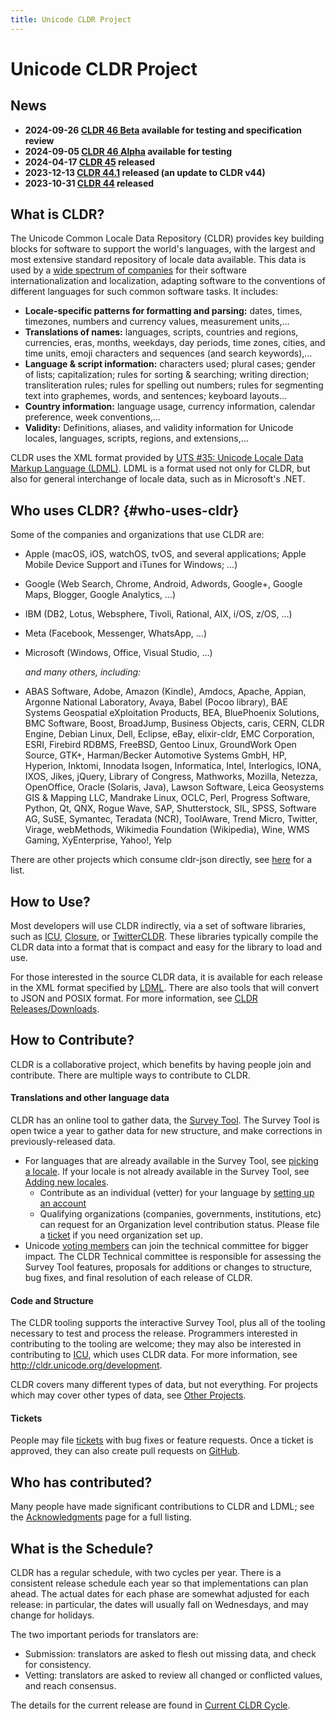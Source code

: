 ```yaml
---
title: Unicode CLDR Project
---
```


# Unicode CLDR Project

## News

- **2024-09-26 [CLDR 46 Beta](https://blog.unicode.org/2024/09/unicode-cldr-46-beta-available-for.html) available for testing and specification review**
- **2024-09-05 [CLDR 46 Alpha](https://blog.unicode.org/2024/09/unicode-cldr-v46-alpha-available-for.html)  available for testing**
- **2024-04-17 [CLDR 45](/index/downloads/cldr-45) released**
- **2023-12-13 [CLDR 44.1](/index/downloads/cldr-44#h.nvqx283jwsx) released (an update to CLDR v44)**
- **2023-10-31 [CLDR 44](/index/downloads/cldr-44) released**


## What is CLDR?

The Unicode Common Locale Data Repository (CLDR) provides key building blocks for software to support the world's languages, with the largest and most extensive standard repository of locale data available. This data is used by a [wide spectrum of companies](#who-uses-cldr) for their software internationalization and localization, adapting software to the conventions of different languages for such common software tasks. It includes:
- **Locale-specific patterns for formatting and parsing:** dates, times, timezones, numbers and currency values, measurement units,…
- **Translations of names:** languages, scripts, countries and regions, currencies, eras, months, weekdays, day periods, time zones, cities, and time units, emoji characters and sequences (and search keywords),…
- **Language & script information:** characters used; plural cases; gender of lists; capitalization; rules for sorting & searching; writing direction; transliteration rules; rules for spelling out numbers; rules for segmenting text into graphemes, words, and sentences; keyboard layouts…
- **Country information:** language usage, currency information, calendar preference, week conventions,…
- **Validity:** Definitions, aliases, and validity information for Unicode locales, languages, scripts, regions, and extensions,…


CLDR uses the XML format provided by [UTS #35: Unicode Locale Data Markup Language (LDML)](http://www.unicode.org/reports/tr35/). LDML is a format used not only for CLDR, but also for general interchange of locale data, such as in Microsoft's .NET.

## Who uses CLDR? {#who-uses-cldr}

Some of the companies and organizations that use CLDR are:
-   Apple (macOS, iOS, watchOS, tvOS, and several applications; Apple Mobile Device Support and iTunes for Windows; …)
-   Google (Web Search, Chrome, Android, Adwords, Google+, Google Maps, Blogger, Google Analytics, …)
-   IBM (DB2, Lotus, Websphere, Tivoli, Rational, AIX, i/OS, z/OS, …)
-   Meta (Facebook, Messenger, WhatsApp, …)
-   Microsoft (Windows, Office, Visual Studio, …)

    *and many others, including:*

-   ABAS Software, Adobe, Amazon (Kindle), Amdocs, Apache, Appian, Argonne National Laboratory, Avaya, Babel (Pocoo library), BAE Systems Geospatial eXploitation Products, BEA, BluePhoenix Solutions, BMC Software, Boost, BroadJump, Business Objects, caris, CERN, CLDR Engine, Debian Linux, Dell, Eclipse, eBay, elixir-cldr, EMC Corporation, ESRI, Firebird RDBMS, FreeBSD, Gentoo Linux, GroundWork Open Source, GTK+, Harman/Becker Automotive Systems GmbH, HP, Hyperion, Inktomi, Innodata Isogen, Informatica, Intel, Interlogics, IONA, IXOS, Jikes, jQuery, Library of Congress, Mathworks, Mozilla, Netezza, OpenOffice, Oracle (Solaris, Java), Lawson Software, Leica Geosystems GIS & Mapping LLC, Mandrake Linux, OCLC, Perl, Progress Software, Python, Qt, QNX, Rogue Wave, SAP, Shutterstock, SIL, SPSS, Software AG, SuSE, Symantec, Teradata (NCR), ToolAware, Trend Micro, Twitter, Virage, webMethods, Wikimedia Foundation (Wikipedia), Wine, WMS Gaming, XyEnterprise, Yahoo!, Yelp


There are other projects which consume cldr-json directly, see [here](https://github.com/unicode-org/cldr-json/blob/master/USERS.md#projects) for a list.

## How to Use?

Most developers will use CLDR indirectly, via a set of software libraries, such as [ICU](https://icu.unicode.org/), [Closure](https://github.com/google/closure-library), or [TwitterCLDR](https://blog.x.com/engineering/en_us/a/2012/twittercldr-improving-internationalization-support-in-ruby). These libraries typically compile the CLDR data into a format that is compact and easy for the library to load and use.

For those interested in the source CLDR data, it is available for each release in the XML format specified by [LDML](http://www.unicode.org/reports/tr35/). There are also tools that will convert to JSON and POSIX format. For more information, see [CLDR Releases/Downloads](/index/downloads).

## How to Contribute?

CLDR is a collaborative project, which benefits by having people join and contribute. There are multiple ways to contribute to CLDR.

#### Translations and other language data

CLDR has an online tool to gather data, the [Survey Tool](/index/survey-tool). The Survey Tool is open twice a year to gather data for new structure, and make corrections in previously-released data.

- For languages that are already available in the Survey Tool, see [picking a locale](/translation/getting-started/guide#h.6f2x50entpdr). If your locale is not already available in the Survey Tool, see [Adding new locales](https://github.com/unicode-org/cldr/blob/main/docs/requesting_changes.md#adding-new-locales).
    -   Contribute as an individual (vetter) for your language by [setting up an account](/index/survey-tool/survey-tool-accounts)
    -   Qualifying organizations (companies, governments, institutions, etc) can request for an Organization level contribution status. Please file a [ticket](https://github.com/unicode-org/cldr/blob/main/docs/requesting_changes.md#how-to-file-a-ticket) if you need organization set up.
- Unicode [voting members](https://home.unicode.org/membership/members/) can join the technical committee for bigger impact. The CLDR Technical committee is responsible for assessing the Survey Tool features, proposals for additions or changes to structure, bug fixes, and final resolution of each release of CLDR.

#### Code and Structure

The CLDR tooling supports the interactive Survey Tool, plus all of the tooling necessary to test and process the release. Programmers interested in contributing to the tooling are welcome; they may also be interested in contributing to [ICU](http://site.icu-project.org/), which uses CLDR data. For more information, see http://cldr.unicode.org/development.

CLDR covers many different types of data, but not everything. For projects which may cover other types of data, see [Other Projects](/covered-by-other-projects).

#### Tickets

People may file [tickets](https://github.com/unicode-org/cldr/blob/main/docs/requesting_changes.md) with bug fixes or feature requests. Once a ticket is approved, they can also create pull requests on [GitHub](https://github.com/unicode-org/cldr).

## Who has contributed?

Many people have made significant contributions to CLDR and LDML; see the [Acknowledgments](/index/acknowledgments) page for a full listing.

## What is the Schedule?

CLDR has a regular schedule, with two cycles per year. There is a consistent release schedule each year so that implementations can plan ahead. The actual dates for each phase are somewhat adjusted for each release: in particular, the dates will usually fall on Wednesdays, and may change for holidays.

The two important periods for translators are:

- Submission: translators are asked to flesh out missing data, and check for consistency.
- Vetting: translators are asked to review all changed or conflicted values, and reach consensus.


The details for the current release are found in [Current CLDR Cycle](https://docs.google.com/spreadsheets/d/1N6inI5R84UoYlRwuCNPBOAP7ri4q2CmJmh8DC5g-S6c/edit#gid=1680747936).

